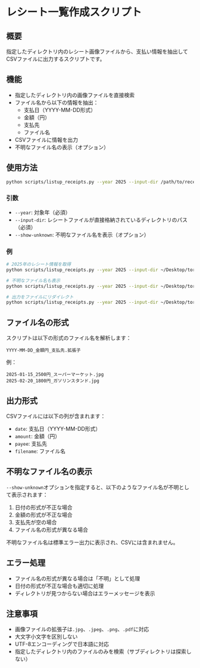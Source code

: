 # レシート一覧作成スクリプト

## 概要

指定したディレクトリ内のレシート画像ファイルから、支払い情報を抽出してCSVファイルに出力するスクリプトです。

## 機能

- 指定したディレクトリ内の画像ファイルを直接検索
- ファイル名から以下の情報を抽出：
  - 支払日（YYYY-MM-DD形式）
  - 金額（円）
  - 支払先
  - ファイル名
- CSVファイルに情報を出力
- 不明なファイル名の表示（オプション）

## 使用方法

```bash
python scripts/listup_receipts.py --year 2025 --input-dir /path/to/receipts
```

### 引数

- `--year`: 対象年（必須）
- `--input-dir`: レシートファイルが直接格納されているディレクトリのパス（必須）
- `--show-unknown`: 不明なファイル名を表示（オプション）

### 例

```bash
# 2025年のレシート情報を取得
python scripts/listup_receipts.py --year 2025 --input-dir ~/Desktop/toriR.Lab/5.確定申告/2025年領収書

# 不明なファイル名も表示
python scripts/listup_receipts.py --year 2025 --input-dir ~/Desktop/toriR.Lab/5.確定申告/2025年領収書 --show-unknown

# 出力をファイルにリダイレクト
python scripts/listup_receipts.py --year 2025 --input-dir ~/Desktop/toriR.Lab/5.確定申告/2025年領収書 > receipts_2025.csv
```

## ファイル名の形式

スクリプトは以下の形式のファイル名を解析します：

```
YYYY-MM-DD_金額円_支払先.拡張子
```

例：
```
2025-01-15_2500円_スーパーマーケット.jpg
2025-02-20_1800円_ガソリンスタンド.jpg
```

## 出力形式

CSVファイルには以下の列が含まれます：

- `date`: 支払日（YYYY-MM-DD形式）
- `amount`: 金額（円）
- `payee`: 支払先
- `filename`: ファイル名

## 不明なファイル名の表示

`--show-unknown`オプションを指定すると、以下のようなファイル名が不明として表示されます：

1. 日付の形式が不正な場合
2. 金額の形式が不正な場合
3. 支払先が空の場合
4. ファイル名の形式が異なる場合

不明なファイル名は標準エラー出力に表示され、CSVには含まれません。

## エラー処理

- ファイル名の形式が異なる場合は「不明」として処理
- 日付の形式が不正な場合も適切に処理
- ディレクトリが見つからない場合はエラーメッセージを表示

## 注意事項

- 画像ファイルの拡張子は`.jpg`、`.jpeg`、`.png`、`.pdf`に対応
- 大文字小文字を区別しない
- UTF-8エンコーディングで日本語に対応
- 指定したディレクトリ内のファイルのみを検索（サブディレクトリは探索しない）

